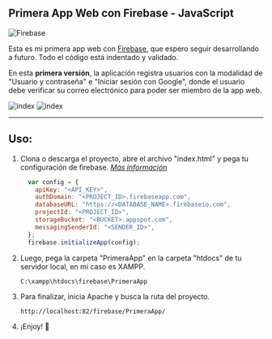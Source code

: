 Primera App Web con Firebase - JavaScript
-

![Firebase](https://i.imgur.com/cA0z6ak.png)

Esta es mi primera app web con [Firebase](https://firebase.google.com/?authuser=0), que espero seguir desarrollando a futuro. Todo el código está indentado y validado.

En esta **primera versión**, la aplicación registra usuarios con la modalidad de "Usuario y contraseña" e "Iniciar sesión con Google", donde el usuario debe verificar su correo electrónico para poder ser miembro de la app web.

![index](https://i.imgur.com/Xpnp0kZ.png)
![index](https://i.imgur.com/WuLwKO3.png)

---

Uso:
-
1. Clona o descarga el proyecto, abre el archivo "index.html" y pega tu configuración de firebase. *[Más información](https://firebase.google.com/docs/web/setup?authuser=0)*
	```javascript
      var config = {
        apiKey: "<API_KEY>",
        authDomain: "<PROJECT_ID>.firebaseapp.com",
        databaseURL: "https://<DATABASE_NAME>.firebaseio.com",
        projectId: "<PROJECT_ID>",
        storageBucket: "<BUCKET>.appspot.com",
        messagingSenderId: "<SENDER_ID>",
      };
      firebase.initializeApp(config);
	```

2.  Luego, pega la carpeta "PrimeraApp" en la carpeta "htdocs" de tu servidor local, en mi caso es XAMPP.

	`C:\xampp\htdocs\firebase\PrimeraApp`

3. Para finalizar, inicia Apache y busca la ruta del proyecto.

    `http://localhost:82/firebase/PrimeraApp/`

4. ¡Enjoy! :metal: 